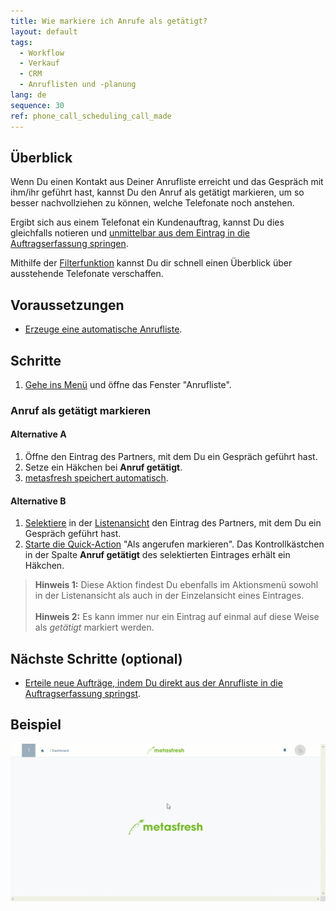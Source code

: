 ```yaml
---
title: Wie markiere ich Anrufe als getätigt?
layout: default
tags:
  - Workflow
  - Verkauf
  - CRM
  - Anruflisten und -planung
lang: de
sequence: 30
ref: phone_call_scheduling_call_made
---
```


## Überblick
Wenn Du einen Kontakt aus Deiner Anrufliste erreicht und das Gespräch mit ihm/ihr geführt hast, kannst Du den Anruf als getätigt markieren, um so besser nachvollziehen zu können, welche Telefonate noch anstehen.

Ergibt sich aus einem Telefonat ein Kundenauftrag, kannst Du dies gleichfalls notieren und [unmittelbar aus dem Eintrag in die Auftragserfassung springen](Anrufplanung_Auftrag_erteilen).

Mithilfe der [Filterfunktion](Anrufplanung_Anrufe_filtern) kannst Du dir schnell einen Überblick über ausstehende Telefonate verschaffen.

## Voraussetzungen
- [Erzeuge eine automatische Anrufliste](Anruflisten_automatisch_generieren).

## Schritte
1. [Gehe ins Menü](Menu) und öffne das Fenster "Anrufliste".

### Anruf als getätigt markieren

#### Alternative A
1. Öffne den Eintrag des Partners, mit dem Du ein Gespräch geführt hast.
1. Setze ein Häkchen bei **Anruf getätigt**.
1. [metasfresh speichert automatisch](Speicheranzeige).

#### Alternative B
1. [Selektiere](AuswahlBelege) in der [Listenansicht](Ansichten) den Eintrag des Partners, mit dem Du ein Gespräch geführt hast.
1. [Starte die Quick-Action](AktionStarten) "Als angerufen markieren". Das Kontrollkästchen in der Spalte **Anruf getätigt** des selektierten Eintrages erhält ein Häkchen.
 >**Hinweis 1:** Diese Aktion findest Du ebenfalls im Aktionsmenü sowohl in der Listenansicht als auch in der Einzelansicht eines Eintrages.<br><br>
 >**Hinweis 2:** Es kann immer nur ein Eintrag auf einmal auf diese Weise als *getätigt* markiert werden.

## Nächste Schritte (optional)
- [Erteile neue Aufträge, indem Du direkt aus der Anrufliste in die Auftragserfassung springst](Anrufplanung_Auftrag_erteilen).

## Beispiel
![](assets/Anrufplanung_Anruf_getaetigt.gif)
